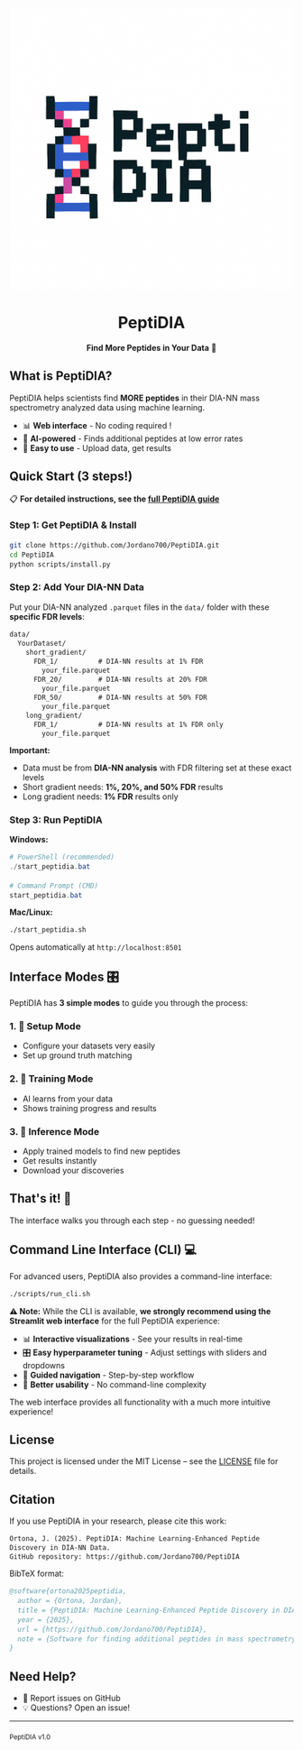 <div align="center">
  <img src="assets/peptidia_official_logo.png" alt="PeptiDIA - Pixel Art DNA Logo" width="500"/>
  
  # PeptiDIA
  **Find More Peptides in Your Data** 🧬
</div>

## What is PeptiDIA?

PeptiDIA helps scientists find **MORE peptides** in their DIA-NN mass spectrometry analyzed data using machine learning.

- 📊 **Web interface** - No coding required !
- 🤖 **AI-powered** - Finds additional peptides at low error rates
- 🔬 **Easy to use** - Upload data, get results

## Quick Start (3 steps!)

📋 **For detailed instructions, see the [full PeptiDIA guide](docs/PEPTIDIA_FULL_GUIDE.md)**

### Step 1: Get PeptiDIA & Install
```bash
git clone https://github.com/Jordano700/PeptiDIA.git
cd PeptiDIA
python scripts/install.py
```

### Step 2: Add Your DIA-NN Data
Put your DIA-NN analyzed `.parquet` files in the `data/` folder with these **specific FDR levels**:
```
data/
  YourDataset/
    short_gradient/
      FDR_1/          # DIA-NN results at 1% FDR
        your_file.parquet
      FDR_20/         # DIA-NN results at 20% FDR  
        your_file.parquet
      FDR_50/         # DIA-NN results at 50% FDR
        your_file.parquet
    long_gradient/  
      FDR_1/          # DIA-NN results at 1% FDR only
        your_file.parquet
```

**Important:** 
- Data must be from **DIA-NN analysis** with FDR filtering set at these exact levels
- Short gradient needs: **1%, 20%, and 50% FDR** results
- Long gradient needs: **1% FDR** results only

### Step 3: Run PeptiDIA

**Windows:**
```powershell
# PowerShell (recommended)
./start_peptidia.bat

# Command Prompt (CMD)
start_peptidia.bat
```

**Mac/Linux:**
```bash
./start_peptidia.sh
```

Opens automatically at `http://localhost:8501`

## Interface Modes 🎛️

PeptiDIA has **3 simple modes** to guide you through the process:

### 1. 🔧 **Setup Mode**
- Configure your datasets very easily
- Set up ground truth matching

### 2. 🎯 **Training Mode** 
- AI learns from your data
- Shows training progress and results 

### 3. 🚀 **Inference Mode**
- Apply trained models to find new peptides
- Get results instantly
- Download your discoveries

## That's it! 🎉

The interface walks you through each step - no guessing needed!

## Command Line Interface (CLI) 💻

For advanced users, PeptiDIA also provides a command-line interface:

```bash
./scripts/run_cli.sh
```

**⚠️ Note:** While the CLI is available, **we strongly recommend using the Streamlit web interface** for the full PeptiDIA experience:
- 📊 **Interactive visualizations** - See your results in real-time
- 🎛️ **Easy hyperparameter tuning** - Adjust settings with sliders and dropdowns
- 🧭 **Guided navigation** - Step-by-step workflow
- 🎯 **Better usability** - No command-line complexity

The web interface provides all functionality with a much more intuitive experience!

## License
This project is licensed under the MIT License – see the [LICENSE](LICENSE) file for details.

## Citation
If you use PeptiDIA in your research, please cite this work:

```
Ortona, J. (2025). PeptiDIA: Machine Learning-Enhanced Peptide Discovery in DIA-NN Data. 
GitHub repository: https://github.com/Jordano700/PeptiDIA
```

BibTeX format:
```bibtex
@software{ortona2025peptidia,
  author = {Ortona, Jordan},
  title = {PeptiDIA: Machine Learning-Enhanced Peptide Discovery in DIA-NN Data},
  year = {2025},
  url = {https://github.com/Jordano700/PeptiDIA},
  note = {Software for finding additional peptides in mass spectrometry data using AI}
}
```

## Need Help?

- 🐛 Report issues on GitHub
- 💡 Questions? Open an issue!

---
<sub>PeptiDIA v1.0</sub>